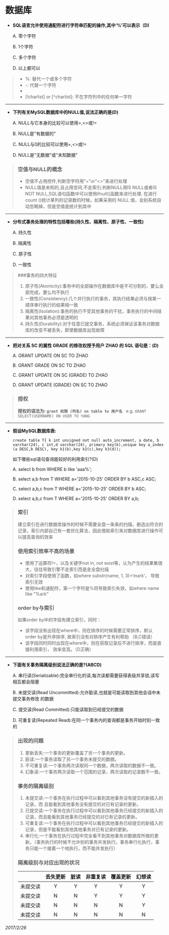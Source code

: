 数据库
=======================

* __SQL语言允许使用通配符进行字符串匹配的操作,其中‘%’可以表示（D)__

  A. 零个字符

  B. 1个字符

  C. 多个字符

  D. 以上都可以

> * %: 替代一个或多个字符
> * -: 代替一个字符
> * [charlist]: 字符列中的任何单一字符
> * [!charlist] or [^charlist]: 不在字符列中的任何单一字符

- - - - -

* __下列有关MySQL数据库中的NULL值,说法正确的是(D)__

  A. NULL与它本身的比较可以使用=,<>或!=

  B. NULL是"有数据的"

  C. NULL与0的比较可以使用=,<>或!=

  D. NULL是"无数据"或"未知数据"

> ### 空值与NULL的概念
>
> * 空值不占用控件,判断空字符用"="or"<>"来进行处理
> * NULL值是未知的,且占用空间,不走索引;判断NULL用IS NULL或者IS NOT NULL,SQL语句函数中可以使用ifnull()函数来进行处理.
> 在进行 count ()统计某列的记录数的时候，如果采用的 NULL 值，会别系统自动忽略掉，但是空值是统计到其中 

- - - - -

* __分布式事务处理的特性包括哪些(持久性、隔离性、原子性、一致性)__

  A. 持久性

  B. 隔离性

  C. 原子性

  D. 一致性

> ###事务的四大特征
>
> 1. 原子性(Atomicity):事务中的全部操作在数据库中是不可分割的，要么全部完成，要么均不执行
> 2. 一致性(Consistency):几个并行执行的事务，其执行结果必须与按某一顺序串行执行的结果相一致
> 3. 隔离性(Isolation):事务的执行不受其他事务的干扰，事务执行的中间结果对其他事务必须是透明的
> 4. 持久性(Durability):对于任意已提交事务，系统必须保证该事务对数据库的改变不被丢失，即使数据库出现故障

- - - - -

* __把对关系 SC 的属性 GRADE 的修改权授予用户 ZHAO 的 SQL 语句是：(D)__

  A. GRANT UPDATE ON SC TO ZHAO

  B. GRANT GRADE ON SC TO ZHAO

  C. GRANT UPDATE ON SC (GRADE) TO ZHAO

  D. GRANT UPDATE (GRADE) ON SC TO ZHAO

> ### 授权
> __授权的语法为: `grant 权限 (列名) on table to 用户名 `__
> e.g. `GRANT SELECT(USERNAME) ON USER TO YANG`

- - - - -


* __假设MySQL数据库表:__

  `create table T{
  k int unsigned not null auto_increment,
  a date,
  b varchar(24),
  c int,d varchar(24),
  primary key(k),unique key a_index (a DESC,b DESC),
  key k1(b),key k2(c),key k3(d));`

  如下哪些sql语句查询能较好的利用索引?(D)

  A. select b from WHERE b like 'aaa%';

  B. select a,b from T WHERE a='2015-10-25' ORDER BY b ASC,c ASC;

  C. select a,b,c from T WHERE a='2015-10-25' ORDER BY b ASC;

  D. select a,b,c from T WHERE a='2015-10-25' ORDER BY a,b;

> ### 索引
>
> 建立索引在进行数据库操作的时候不需要全盘一条条的扫描，删选出符合的记录，索引内部自己有一套优化算法，因此借助索引来对数据库进行操作可以提高查询的效率
>
> ### 使用索引效率不高的场景
>
> * 使用了运算符!=，以及关键字not in, not exist等，认为产生的结果集很大，往往导致引擎不走索引而是走全盘扫描
> * 对索引字段使用了函数，如where substr(name, 1, 3)=‘mark’， 导致索引无效
> * 使用like和通配符，第一个字符是%将导致索引失效，如where name like "%ark“ 
>
> ### order by与索引
> 如果order by中的字段有建立索引，同时：
> * 该字段没有出现在where中，则在排序的时候需要正常排序，默认order by是升序排序, 故索引没有对排序产生有利帮助 （B,C错误）
> * 该字段同时同时出现在where中，则在获取记录后不进行排序，而是直接利用索引， 效率变高。（D正确）

- - - - -

* __下面有关事务隔离级别说法正确的是?(ABCD)__

  A. 串行读(Serializable):完全串行化的读,每次读都需要获得表级共享锁,读写相互都会阻塞

  B. 未提交读(Read Uncommitted):允许脏读,也就是可能读取到其他会话中未提交事务修改 的数据

  C. 提交读(Read Committed):只能读取到已经提交的数据

  D. 可重复读(Repeated Read):在同一个事务内的查询都是事务开始时刻一致的
  
> ### 出现的问题
>
> 1. 更新丢失:一个事务的更新覆盖了另一个事务的更新。 
> 2. 脏读:一个事务读取了另一个事务未提交的数据。 
> 3. 不可重复读:一个事务两次读取同一个数据，两次读取的数据不一致。 
> 4. 幻象读:一个事务两次读取一个范围的记录，两次读取的记录数不一致。
>
> ### 事务的隔离级别
>
> 1. 未提交读:一个事务在执行过程中可以看到其他事务没有提交的新插入的记录，而 且能看到其他事务没有提交的对已有记录的更新。
> 2. 已提交读:一个事务在执行过程中可以看到其他事务已经提交的新插入的记录，而且能看到其他事务已经提交的对已有记录的更新。
> 3. 可重复读:一个事务在执行过程中可以看到其他事务已经提交的新插入的记录，但是不能看到其他其他事务对已有记录的更新。
> 4. 串行化:一个事务在执行过程中完全看不到其他事务对数据库所做的更新。（事务执行的时候不允许别的事务并发执行。事务串行化执行，事务只能一个接着一个地执行，而不能并发执行）
>
> ### 隔离级别与对应出现的状况
>
> | | 丢失更新 | 脏读 | 非重复读 | 覆盖更新 | 幻想读 |
> |:---:|:---:|:---:|:---:|:---:|:---:|
> | 未提交读 | Y | Y | Y | Y | Y |
> | 未提交读 | N | N | Y | Y | Y |
> | 未提交读 | N | N | N | N | Y |
> | 未提交读 | N | N | N | N | N |

_2017/2/26_
